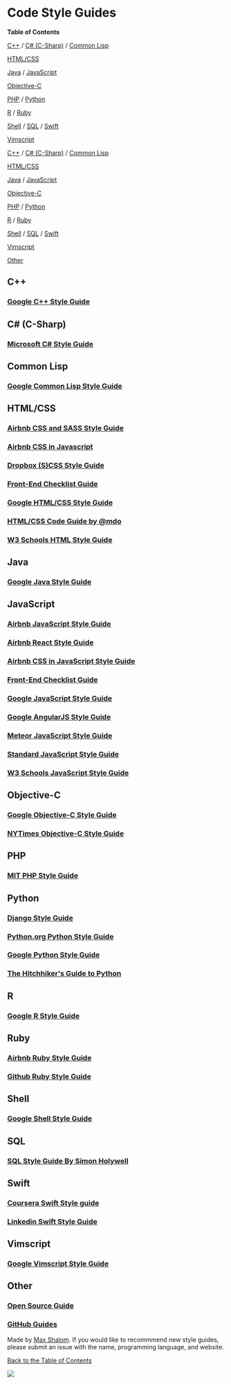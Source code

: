 # Code Style Guides

**Table of Contents**

[C++](#c) / [C# (C-Sharp)](#c-c-sharp) / [Common Lisp](#common-lisp)

[HTML/CSS](#htmlcss)

[Java](#java) / [JavaScript](#javascript)

[Objective-C](#objective-c)

[PHP](#php) / [Python](#python)

[R](#r) / [Ruby](#ruby)

[Shell](#shell) / [SQL](#sql) / [Swift](#swift)

[Vimscript](#vimscript)

[C++](#c) / [C# (C-Sharp)](#c-c-sharp) / [Common Lisp](#common-lisp)

[HTML/CSS](#htmlcss)

[Java](#java) / [JavaScript](#javascript)

[Objective-C](#objective-c)

[PHP](#php) / [Python](#python)

[R](#r) / [Ruby](#ruby)

[Shell](#shell) / [SQL](#sql) / [Swift](#swift)

[Vimscript](#vimscript)

[Other](#other)



## C++

### [Google C++ Style Guide](https://google.github.io/styleguide/cppguide.html)



## C# (C-Sharp)

### [Microsoft C# Style Guide](https://docs.microsoft.com/en-us/dotnet/csharp/programming-guide/index)



## Common Lisp

### [Google Common Lisp Style Guide](https://google.github.io/styleguide/lispguide.xml)



## HTML/CSS

### [Airbnb CSS and SASS Style Guide](http://css-styleguide.surge.sh/)

### [Airbnb CSS in Javascript](https://github.com/airbnb/javascript/blob/master/css-in-javascript/README.md)

### [Dropbox (S)CSS Style Guide](https://github.com/dropbox/css-style-guide/blob/master/README.md)

### [Front-End Checklist Guide](https://frontendchecklist.io/)

### [Google HTML/CSS Style Guide](https://google.github.io/styleguide/htmlcssguide.html)

### [HTML/CSS Code Guide by @mdo](http://codeguide.co/)

### [W3 Schools HTML Style Guide](https://www.w3schools.com/htmL/html5_syntax.asp)



## Java

### [Google Java Style Guide](https://google.github.io/styleguide/javaguide.html)



## JavaScript

### [Airbnb JavaScript Style Guide](http://airbnb.io/javascript/)

### [Airbnb React Style Guide](https://github.com/airbnb/javascript/blob/master/react/README.md)

### [Airbnb CSS in JavaScript Style Guide](https://github.com/airbnb/javascript/blob/master/css-in-javascript/README.md)

### [Front-End Checklist Guide](https://frontendchecklist.io/)

### [Google JavaScript Style Guide](https://google.github.io/styleguide/jsguide.html)

### [Google AngularJS Style Guide](https://google.github.io/styleguide/angularjs-google-style.html)

### [Meteor JavaScript Style Guide](https://guide.meteor.com/code-style.html)

### [Standard JavaScript Style Guide](https://standardjs.com/)

### [W3 Schools JavaScript Style Guide](https://www.w3schools.com/js/js_conventions.asp)



## Objective-C

### [Google Objective-C Style Guide](https://google.github.io/styleguide/objcguide.html)

### [NYTimes Objective-C Style Guide](https://github.com/NYTimes/objective-c-style-guide/blob/master/README.md)



## PHP

### [MIT PHP Style Guide](http://mitsloan.mit.edu/shared/content/PHP_Code_Style_Guide.php)



## Python

### [Django Style Guide](https://docs.djangoproject.com/en/dev/internals/contributing/writing-code/coding-style/)

### [Python.org Python Style Guide](https://www.python.org/dev/peps/pep-0008/)

### [Google Python Style Guide](https://google.github.io/styleguide/pyguide.html)

### [The Hitchhiker's Guide to Python](http://docs.python-guide.org/en/latest/writing/style/)



## R

### [Google R Style Guide](https://google.github.io/styleguide/Rguide.xml)



## Ruby

### [Airbnb Ruby Style Guide](https://github.com/airbnb/ruby/blob/master/README.md)

### [Github Ruby Style Guide](https://github.com/github/rubocop-github/blob/master/STYLEGUIDE.md)



## Shell

### [Google Shell Style Guide](https://google.github.io/styleguide/shell.xml)



## SQL

### [SQL Style Guide By Simon Holywell](www.sqlstyle.guide/)



## Swift

### [Coursera Swift Style guide](https://github.com/coursera/swift-style-guide/blob/master/README.md)

### [Linkedin Swift Style Guide](https://github.com/linkedin/swift-style-guide/blob/master/README.md)



## Vimscript

### [Google Vimscript Style Guide](https://google.github.io/styleguide/lispguide.xml)



## Other

### [Open Source Guide](https://opensource.guide/)

### [GitHub Guides](https://guides.github.com/)



Made by [Max Shalom](https://github.com/MaxShalom). 
If you would like to recommmend new style guides, please submit an issue with the name, programming language, and website.


[Back to the Table of Contents](#table-of-contents)


![](https://github.com/MaxShalom/codus-operandi/blob/master/assets/logos/word-logo.png?raw=true)

